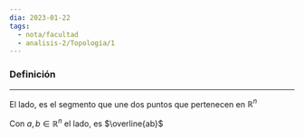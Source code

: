 ```yaml
---
dia: 2023-01-22
tags:
  - nota/facultad
  - analisis-2/Topología/1
---
```

### Definición
---
El lado, es el segmento que une dos puntos que pertenecen en $\mathbb{R}^n$

Con $a, b \in \mathbb{R}^n$ el lado, es $\overline{ab}$